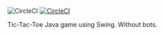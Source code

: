 ![CircleCI](https://img.shields.io/circleci/build/github/Maksud3/TicTacToe/master)
[![CircleCI](https://circleci.com/gh/Maksud3/TicTacToe/tree/master.svg?style=shield)](https://circleci.com/gh/Maksud3/TicTacToe/tree/master)

Tic-Tac-Toe Java game using Swing. Without bots.
